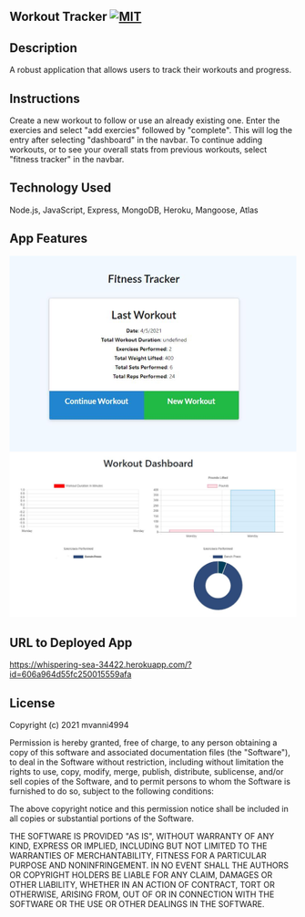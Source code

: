## Workout Tracker [![MIT](https://img.shields.io/badge/License-MIT-yellow.svg)](https://opensource.org/licenses/MIT)

## Description
A robust application that allows users to track their workouts and progress.

## Instructions
Create a new workout to follow or use an already existing one.
Enter the exercies and select "add exercies" followed by "complete".
This will log the entry after selecting "dashboard" in the navbar.
To continue adding workouts, or to see your overall stats from previous workouts, select "fitness tracker" in the navbar.

## Technology Used
Node.js, JavaScript, Express, MongoDB, Heroku, Mangoose, Atlas

## App Features

![image](assets/wtMain.JPG)
![image](assets/workoutTrackerExample.JPG)


## URL to Deployed App
https://whispering-sea-34422.herokuapp.com/?id=606a964d55fc250015559afa

## License

Copyright (c) 2021 mvanni4994

Permission is hereby granted, free of charge, to any person obtaining a copy of this software and associated documentation files (the "Software"), to deal in the Software without restriction, including without limitation the rights to use, copy, modify, merge, publish, distribute, sublicense, and/or sell copies of the Software, and to permit persons to whom the Software is furnished to do so, subject to the following conditions:

The above copyright notice and this permission notice shall be included in all copies or substantial portions of the Software.

THE SOFTWARE IS PROVIDED "AS IS", WITHOUT WARRANTY OF ANY KIND, EXPRESS OR IMPLIED, INCLUDING BUT NOT LIMITED TO THE WARRANTIES OF MERCHANTABILITY, FITNESS FOR A PARTICULAR PURPOSE AND NONINFRINGEMENT. IN NO EVENT SHALL THE AUTHORS OR COPYRIGHT HOLDERS BE LIABLE FOR ANY CLAIM, DAMAGES OR OTHER LIABILITY, WHETHER IN AN ACTION OF CONTRACT, TORT OR OTHERWISE, ARISING FROM, OUT OF OR IN CONNECTION WITH THE SOFTWARE OR THE USE OR OTHER DEALINGS IN THE SOFTWARE.

